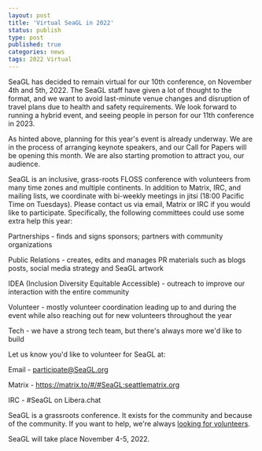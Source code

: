 ```yaml
---
layout: post
title: 'Virtual SeaGL in 2022'
status: publish
type: post
published: true
categories: news
tags: 2022 Virtual
---
```


SeaGL has decided to remain virtual for our 10th conference, on November 4th and 5th, 2022. The SeaGL staff have given a lot of thought to the format, and we want to avoid last-minute venue changes and disruption of travel plans due to health and safety requirements. We look forward to running a hybrid event, and seeing people in person for our 11th conference in 2023. 

As hinted above, planning for this year's event is already underway. We are in the process of arranging keynote speakers, and our Call for Papers will be opening this month. We are also starting promotion to attract you, our audience. 

SeaGL is an inclusive, grass-roots FLOSS conference with volunteers from many time zones and multiple continents. In addition to Matrix, IRC, and mailing lists, we coordinate with bi-weekly meetings in jitsi (18:00 Pacific Time on Tuesdays). Please contact us via email, Matrix or IRC if you would like to participate. Specifically, the following committees could use some extra help this year: 

Partnerships - finds and signs sponsors; partners with community organizations 

Public Relations - creates, edits and manages PR materials such as blogs posts, social media strategy and SeaGL artwork 

IDEA (Inclusion Diversity Equitable Accessible) - outreach to improve our interaction with the entire community 

Volunteer - mostly volunteer coordination leading up to and during the event while also reaching out for new volunteers throughout the year 

Tech - we have a strong tech team, but there's always more we'd like to build 

Let us know you'd like to volunteer for SeaGL at: 

Email - participate@SeaGL.org

Matrix - https://matrix.to/#/#SeaGL:seattlematrix.org

IRC - #SeaGL on Libera.chat 

SeaGL is a grassroots conference.
It exists for the community and because of the community.
If you want to help, we're always [looking for volunteers](https://SeaGL.org/get_involved.html).

SeaGL will take place November 4-5, 2022.
